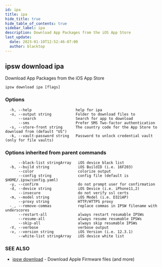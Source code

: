 ```yaml
---
id: ipa
title: ipa
hide_title: true
hide_table_of_contents: true
sidebar_label: ipa
description: Download App Packages from the iOS App Store
last_update:
  date: 2023-01-10T12:52:46-07:00
  author: blacktop
---
```

## ipsw download ipa

Download App Packages from the iOS App Store

```
ipsw download ipa [flags]
```

### Options

```
  -h, --help                    help for ipa
  -o, --output string           Folder to download files to
      --search                  Search for app to download
      --sms                     Prefer SMS Two-factor authentication
  -s, --store-front string      The country code for the App Store to download from (default "US")
  -k, --vault-password string   Password to unlock credential vault (only for file vaults)
```

### Options inherited from parent commands

```
      --black-list stringArray   iOS device black list
  -b, --build string             iOS BuildID (i.e. 16F203)
      --color                    colorize output
      --config string            config file (default is $HOME/.ipsw/config.yaml)
  -y, --confirm                  do not prompt user for confirmation
  -d, --device string            iOS Device (i.e. iPhone11,2)
      --insecure                 do not verify ssl certs
  -m, --model string             iOS Model (i.e. D321AP)
      --proxy string             HTTP/HTTPS proxy
  -_, --remove-commas            replace commas in IPSW filename with underscores
      --restart-all              always restart resumable IPSWs
      --resume-all               always resume resumable IPSWs
      --skip-all                 always skip resumable IPSWs
  -V, --verbose                  verbose output
  -v, --version string           iOS Version (i.e. 12.3.1)
      --white-list stringArray   iOS device white list
```

### SEE ALSO

* [ipsw download](/docs/cli/ipsw/download)	 - Download Apple Firmware files (and more)

